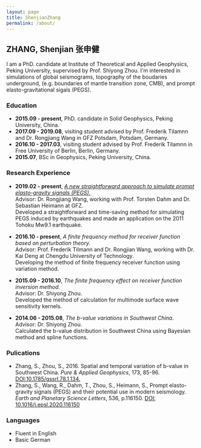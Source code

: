 ```yaml
---
layout: page
title: ShenjianZhang
permalink: /about/
---
```

## ZHANG, Shenjian   张申健

I am a PhD. candidate at Institute of Theoretical and Applied Geophysics, Peking University, supervised by Prof. Shiyong Zhou. I'm interested in simulations of global seismograms, topography of the boudaries underground, (e.g. boundaries of mantle transition zone, CMB), and prompt elasto-gravitational sigals (PEGS).

### Education
+ **2015.09 - present**, PhD. candidate in Solid Geophysics, Peking University, China.
+ **2017.09 - 2019.08**, visiting student advised by Prof. Frederik Tilamnn and Dr. Rongjiang Wang in GFZ Potsdam, Potsdam, Germany.
+ **2016.10 - 2017.03**, visiting student advised by Prof. Frederik Tilamnn in Free University of Berlin, Berlin, Germany.
+ **2015.07**,           BSc in Geophysics, Peking University, China.

### Research Experience
- **2019.02 - present**, [*A new straightforward approach to simulate prompt elasto-gravity signals (PEGS).*](https://www.gfz-potsdam.de/en/media-and-communication/news/all/article/how-earthquakes-deform-gravity/)   
Advisor: Dr. Rongjiang Wang, working with Prof. Torsten Dahm and Dr. Sebastian Heimann at GFZ.   
Developed a straightforward and time-saving method for simulating PEGS induced by earthquakes and made an application on the 2011 Tohoku Mw9.1 earthquake.

- **2016.10 - present**, *A finite frequency method for receiver function based on perturbation theory.*   
Advisor: Prof. Frederik Tilmann and Dr. Rongjian Wang, working with Dr. Kai Deng at Chengdu University of Technology.   
Developing the method of finite frequency receiver function using variation method.   

- **2015.09 - 2016.10**, *The finite frequency effect on receiver function inversion method.*   
Advisor: Dr. Shiyong Zhou.   
Developed the method of calculation for multimode surface wave sensitivity kernels.   

- **2014.06 - 2015.08**, *The b-value variations in Southwest China.*   
Advisor: Dr. Shiyong Zhou.   
Calculated the b-value distribution in Southwest China using Bayesian method and spline functions.   

### Pulications
- Zhang, S., Zhou, S., 2016. Spatial and temporal variation of b-value in Southwest China. *Pure &
Applied Geophysics*, 173, 85-96. [DOI:10.1785/gssrl.78.1.134.](https://link.springer.com/article/10.1007/s00024-015-1044-7)
- Zhang, S., Wang, R., Dahm, T., Zhou, S., Heimann, S., Prompt elasto-gravity signals (PEGS) and their
potential use in modern seismology. *Earth and Planetary Science Letters*, 536, p.116150. [DOI: 10.1016/j.epsl.2020.116150](https://www.sciencedirect.com/science/article/abs/pii/S0012821X20300935)

### Languages
- Fluent in English
- Basic German
